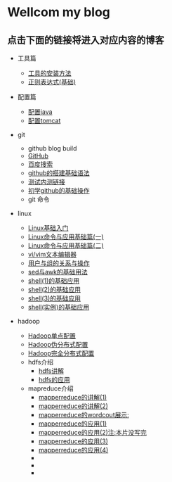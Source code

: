 # Wellcom my blog
## 点击下面的链接将进入对应内容的博客
- 工具篇
	- [工具的安装方法](https://abell4.github.io/linux/basics/basics)
	- [正则表达式(基础)](https://abell4.github.io/linux/basics/regular) 
- 配置篇
	- [配置java](https://abell4.github.io/configure/jdk-java)
	- [配置tomcat](http://github.com)
- git
	- github blog build
	- [GitHub](http://github.com)
	- [百度搜索](http://baidu.com)
	- [github的搭建基础语法](https://guides.github.com/features/mastering-markdown/)
	- [测试内测链接](https://abell4.github.io/git/blog)
	- [初学github的基础操作](https://abell4.github.io/git/Day)
	- git 命令
- linux
	- [Linux基础入门](https://abell4.github.io/linux/oneday)
	- [Linux命令与应用基础篇(一)](https://abell4.github.io/linux/jichuoneday)
	- [Linux命令与应用基础篇(二)](https://abell4.github.io/linux/jichutwo)
	- [vi/vim文本编辑器](https://abell4.github.io/linux/bookone)
	- [用户与组的关系与操作](https://abell4.github.io/linux/zu1.0)
	- [sed与awk的基础用法](https://abell4.github.io/linux/sedawk)
	- [shell(1)的基础应用](https://abell4.github.io/linux/Shell1)
	- [shell(2)的基础应用](https://abell4.github.io/linux/Shell2)
	- [shell(3)的基础应用](https://abell4.github.io/linux/Shell3)
	- [shell(实例)的基础应用](https://abell4.github.io/linux/shell实例)

- hadoop
	- [Hadoop单点配置](https://abell4.github.io/hadoop/danhadoop)
	- [Hadoop伪分布式配置](https://abell4.github.io/hadoop/weihadoop)
	- [Hadoop完全分布式配置](https://abell4.github.io/hadoop/fenhadoop)
	- hdfs介绍
		- [hdfs讲解](https://abell4.github.io/hadoop/hdfs)
		- [hdfs的应用](https://abell4.github.io/hadoop/2hdfs)
	- mapreduce介绍
		- [mapperreduce的讲解(1)](https://abell4.github.io/hadoop/mapreduce)
		- [mapperreduce的讲解(2)]()
		- [mapperreduce的wordcout展示:](https://abell4.github.io/hadoop/mapreducejing)
		- [mapperreduce的应用(1)](https://abell4.github.io/hadoop/mapreducelione)
		- [mapperreduce的应用(2)注:本片没写完](https://abell4.github.io/hadoop/mapreducelitow)
		- [mapperreduce的应用(3)](https://abell4.github.io/hadoop/mapreducethree)
		- [mapperreduce的应用(4)](https://abell4.github.io/hadoop/mapreducefour)
		- []()
		- []()
		- []()